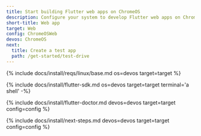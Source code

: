 ```yaml
---
title: Start building Flutter web apps on ChromeOS
description: Configure your system to develop Flutter web apps on ChromeOS.
short-title: Web app
target: Web
config: ChromeOSWeb
devos: ChromeOS
next:
  title: Create a test app
  path: /get-started/test-drive
---
```


{% include docs/install/reqs/linux/base.md os=devos target=target %}

{% include docs/install/flutter-sdk.md os=devos target=target terminal='a shell' -%}

{% include docs/install/flutter-doctor.md devos=devos target=target config=config %}

{% include docs/install/next-steps.md devos=devos target=target config=config %}
